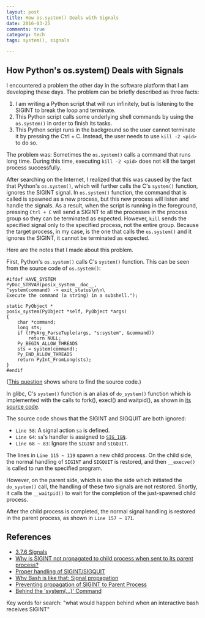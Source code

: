 ```yaml
---
layout: post
title: How os.system() Deals with Signals
date: 2016-03-25
comments: true
category: tech
tags: system(), signals

---
```


## How Python's os.system() Deals with Signals

I encountered a problem the other day in the software platform that I am developing these days. The problem can be briefly described as three facts:
1. I am writing a Python script that will run infinitely, but is listening to the SIGINT to break the loop and terminate.
2. This Python script calls some underlying shell commands by using the ```os.system()``` in order to finish its tasks.
3. This Python script runs in the background so the user cannot terminate it by pressing the Ctrl + C. Instead, the user needs to use ```kill -2 <pid>``` to do so.

The problem was: Sometimes the ```os.system()``` calls a command that runs long time. During this time, executing ```kill -2 <pid>``` does not kill the target process successfully.

After searching on the Internet, I realized that this was caused by the fact that Python's ```os.system()```, which will further calls the C's ```system()``` function, ignores the SIGINT signal. In ```os.system()``` function, the command that is called is spawned as a new process, but this new process will listen and handle the signals. As a result, when the script is running in the foreground, pressing ```Ctrl + C``` will send a SIGINT to all the processes in the process group so they can be terminated as expected. However, ```kill``` sends the specified signal only to the specified process, not the entire group. Because the target process, in my case, is the one that calls the ```os.system()``` and it ignores the SIGINT, it cannot be terminated as expected.

Here are the notes that I made about this problem.

First, Python's ```os.system()``` calls C's ```system()``` function. This can be seen from the source code of ```os.system()```:

    #ifdef HAVE_SYSTEM
    PyDoc_STRVAR(posix_system__doc__,
    "system(command) -> exit_status\n\n\
    Execute the command (a string) in a subshell.");

    static PyObject *
    posix_system(PyObject *self, PyObject *args)
    {
        char *command;
        long sts;
        if (!PyArg_ParseTuple(args, "s:system", &command))
            return NULL;
        Py_BEGIN_ALLOW_THREADS
        sts = system(command);
        Py_END_ALLOW_THREADS
        return PyInt_FromLong(sts);
    }
    #endif

([This question](http://stackoverflow.com/questions/14613223/python-os-library-source-code-location) shows where to find the source code.)

In glibc, C's ```system()``` function is an alias of ```do_system()``` function which is implemented with the calls to fork(), execl() and waitpid(), as shown in [its source code](http://code.metager.de/source/xref/gnu/glibc/sysdeps/posix/system.c).

The source code shows that the SIGINT and SIGQUIT are both ignored:
* ```Line 58```: A signal action ```sa``` is defined.
* ```Line 64```: ```sa```'s handler is assigned to [```SIG_IGN```](http://code.metager.de/source/xref/gnu/gcc/fixincludes/tests/base/sys/signal.h).
* ```Line 68 ~ 83```: Ignore the ```SIGINT``` and ```SIGQUIT```.

The lines in ```Line 115 ~ 119``` spawn a new child process. On the child side, the normal handling of ```SIGINT``` and ```SIGQUIT``` is restored, and then ```__execve()``` is called to run the specified program.

However, on the parent side, which is also the side which initiated the ```do_system()``` call, the handling of these two signals are not restored. Shortly, it calls the ```__waitpid()``` to wait for the completion of the just-spawned child process.

After the child process is completed, the normal signal handling is restored in the parent process, as shown in ```Line 157 ~ 171```.

## References

* [3.7.6 Signals](https://www.gnu.org/software/bash/manual/html_node/Signals.html)
* [Why is SIGINT not propagated to child process when sent to its parent process?](http://unix.stackexchange.com/questions/149741/why-is-sigint-not-propagated-to-child-process-when-sent-to-its-parent-process)
* [Proper handling of SIGINT/SIGQUIT](http://www.cons.org/cracauer/sigint.html)
* [Why Bash is like that: Signal propagation](http://www.vidarholen.net/contents/blog/?p=34)
* [Preventing propagation of SIGINT to Parent Process](http://unix.stackexchange.com/questions/80975/preventing-propagation-of-sigint-to-parent-process)
* [Behind the 'system(...)' Command](http://www.csc.villanova.edu/~mdamian/Past/csc2405sp13/notes/Exec.pdf)

Key words for search: "what would happen behind when an interactive bash receives SIGINT"
